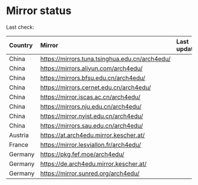 <script src="./time.js"></script>
# Mirror status
Last check: <script type="text/javascript">localize(1740219733.0905173);</script>

|Country|Mirror|Last update|
|:------|:-----|:----------|
|China|https://mirrors.tuna.tsinghua.edu.cn/arch4edu/|<script type="text/javascript">localize(1740206607);</script>|
|China|https://mirrors.aliyun.com/arch4edu/|<script type="text/javascript">localize(1740206607);</script>|
|China|https://mirrors.bfsu.edu.cn/arch4edu/|<script type="text/javascript">localize(1740163412);</script>|
|China|https://mirrors.cernet.edu.cn/arch4edu/|<script type="text/javascript">localize(1740206607);</script>|
|China|https://mirror.iscas.ac.cn/arch4edu/|<script type="text/javascript">localize(1740206607);</script>|
|China|https://mirrors.nju.edu.cn/arch4edu/|<script type="text/javascript">localize(1740120057);</script>|
|China|https://mirror.nyist.edu.cn/arch4edu/|<script type="text/javascript">localize(1740163412);</script>|
|China|https://mirrors.sau.edu.cn/arch4edu/|<script type="text/javascript">localize(1731653531);</script>|
|Austria|https://at.arch4edu.mirror.kescher.at/|<script type="text/javascript">localize(1740163412);</script>|
|France|https://mirror.lesviallon.fr/arch4edu/|<script type="text/javascript">localize(1740206607);</script>|
|Germany|https://pkg.fef.moe/arch4edu/|<script type="text/javascript">localize(1740163412);</script>|
|Germany|https://de.arch4edu.mirror.kescher.at/|<script type="text/javascript">localize(1740163412);</script>|
|Germany|https://mirror.sunred.org/arch4edu/|<script type="text/javascript">localize(1740163412);</script>|

<script src="./tablefilter/tablefilter.js"></script>
<script src="./table.js"></script>